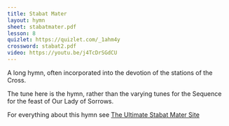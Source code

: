 ```yaml
---
title: Stabat Mater
layout: hymn
sheet: stabatmater.pdf
lesson: 8
quizlet: https://quizlet.com/_1ahm4y
crossword: stabat2.pdf
video: https://youtu.be/j4TcDrSGdCU
---
```


A long hymn, often incorporated into the devotion of the stations of the Cross.

The tune here is the hymn, rather than the varying tunes for the Sequence for the feast of Our Lady of Sorrows.

For everything about this hymn see [The Ultimate Stabat Mater Site](https://www.stabatmater.info/english/)

